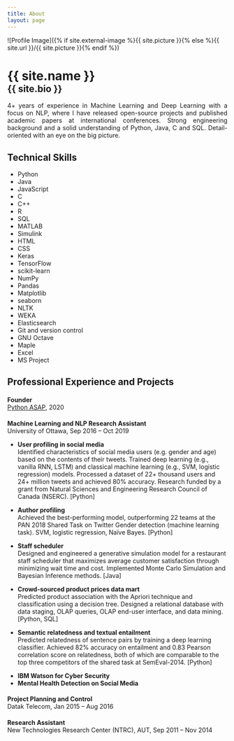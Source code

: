 ```yaml
---
title: About
layout: page
---
```


![Profile Image]({% if site.external-image %}{{ site.picture }}{% else %}{{ site.url }}/{{ site.picture }}{% endif %})
<h1 class="title" style="margin-bottom: 0">{{ site.name }}</h1>
<h2 class="description" style="margin-top: 0">{{ site.bio }}</h2>

<p align="justify">4+ years of experience in Machine Learning and Deep Learning with a focus on NLP, where I have released open-source projects and published academic papers at international conferences. Strong engineering background and a solid understanding of Python, Java, C and SQL. Detail-oriented with an eye on the big picture.</p>

<h2>Technical Skills</h2>
<ul class="skill-list">
	<li>Python</li>
	<li>Java</li>
	<li>JavaScript</li>
	<li>C</li>
	<li>C++</li>
	<li>R</li>
	<li>SQL</li>
	<li>MATLAB</li>
	<li>Simulink</li>
	<li>HTML</li>
	<li>CSS</li>
	<li>Keras</li>
	<li>TensorFlow</li>
	<li>scikit-learn</li>
	<li>NumPy</li>
	<li>Pandas</li>
	<li>Matplotlib</li>
	<li>seaborn</li>
	<li>NLTK</li>
	<li>WEKA</li>
	<li>Elasticsearch</li>
	<li>Git and version control</li>
	<li>GNU Octave</li>
	<li>Maple</li>
	<li>Excel</li>
	<li>MS Project</li>
</ul>

<h2>Professional Experience and Projects</h2>

<h4 style="margin-bottom: 0">Founder</h4>
<p style="margin-top: 0"><a href="https://pythonasap.com">Python ASAP</a>, 2020</p>

<h4 style="margin-bottom: 0">Machine Learning and NLP Research Assistant</h4>
<p style="margin-top: 0">University of Ottawa, Sep 2016 – Oct 2019</p>
<ul>
	<li><strong>User profiling in social media</strong>
		<p style="margin-top: 0">Identified characteristics of social media users (e.g. gender and age) based on the contents of their tweets. Trained deep learning (e.g., vanilla RNN, LSTM) and classical machine learning (e.g., SVM, logistic regression) models. Processed a dataset of 22+ thousand users and 24+ million tweets and achieved 80% accuracy. Research funded by a grant from Natural Sciences and Engineering Research Council of Canada (NSERC). [Python]</p>
	</li>
	<li><strong>Author profiling</strong>
		<p style="margin-top: 0">Achieved the best-performing model, outperforming 22 teams at the PAN 2018 Shared Task on Twitter Gender detection (machine learning task). SVM, logistic regression, Naïve Bayes. [Python]</p>
	</li>
	<li><strong>Staff scheduler</strong>
		<p style="margin-top: 0">Designed and engineered a generative simulation model for a restaurant staff scheduler that maximizes average customer satisfaction through minimizing wait time and cost. Implemented Monte Carlo Simulation and Bayesian Inference methods. [Java]</p>
	</li>
	<li><strong>Crowd-sourced product prices data mart</strong>
		<p style="margin-top: 0">Predicted product association with the Apriori technique and classification using a decision tree. Designed a relational database with data staging, OLAP queries, OLAP end-user interface, and data mining. [Python, SQL]</p>
	</li>
	<li><strong>Semantic relatedness and textual entailment</strong>
		<p style="margin-top: 0">Predicted relatedness of sentence pairs by training a deep learning classifier. Achieved 82% accuracy on entailment and 0.83 Pearson correlation score on relatedness, both of which are comparable to the top three competitors of the shared task at SemEval-2014. [Python]</p>
	</li>
	<li><strong>IBM Watson for Cyber Security</strong></li>
	<li><strong>Mental Health Detection on Social Media</strong></li>
</ul>

<h4 style="margin-bottom: 0">Project Planning and Control</h4>
<p style="margin-top: 0">Datak Telecom, Jan 2015 – Aug 2016</p>

<h4 style="margin-bottom: 0">Research Assistant</h4>
<p style="margin-top: 0">New Technologies Research Center (NTRC), AUT, Sep 2011 – Nov 2014</p>

